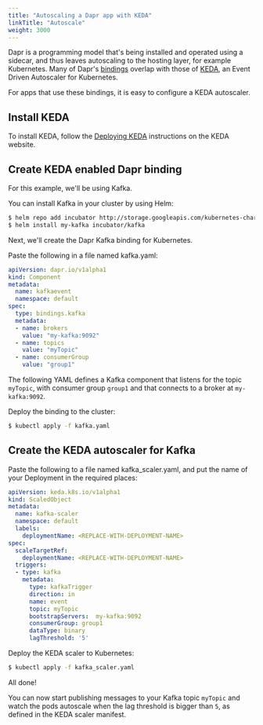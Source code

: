 ```yaml
---
title: "Autoscaling a Dapr app with KEDA"
linkTitle: "Autoscale"
weight: 3000
---
```


Dapr is a programming model that's being installed and operated using a sidecar, and thus leaves autoscaling to the hosting layer, for example Kubernetes.
Many of Dapr's [bindings](../../concepts/bindings#supported-bindings-and-specs) overlap with those of [KEDA](https://github.com/kedacore/keda), an Event Driven Autoscaler for Kubernetes.

For apps that use these bindings, it is easy to configure a KEDA autoscaler.

## Install KEDA

To install KEDA, follow the [Deploying KEDA](https://keda.sh/docs/latest/deploy/) instructions on the KEDA website.

## Create KEDA enabled Dapr binding

For this example, we'll be using Kafka.

You can install Kafka in your cluster by using Helm:

```bash
$ helm repo add incubator http://storage.googleapis.com/kubernetes-charts-incubator
$ helm install my-kafka incubator/kafka
```

Next, we'll create the Dapr Kafka binding for Kubernetes.

Paste the following in a file named kafka.yaml:

```yaml
apiVersion: dapr.io/v1alpha1
kind: Component
metadata:
  name: kafkaevent
  namespace: default
spec:
  type: bindings.kafka
  metadata:
  - name: brokers
    value: "my-kafka:9092"
  - name: topics
    value: "myTopic"
  - name: consumerGroup
    value: "group1"
```

The following YAML defines a Kafka component that listens for the topic `myTopic`, with consumer group `group1` and that connects to a broker at `my-kafka:9092`.

Deploy the binding to the cluster:

```bash
$ kubectl apply -f kafka.yaml
```

## Create the KEDA autoscaler for Kafka

Paste the following to a file named kafka_scaler.yaml, and put the name of your Deployment in the required places:

```yaml
apiVersion: keda.k8s.io/v1alpha1
kind: ScaledObject
metadata:
  name: kafka-scaler
  namespace: default
  labels:
    deploymentName: <REPLACE-WITH-DEPLOYMENT-NAME>
spec:
  scaleTargetRef:
    deploymentName: <REPLACE-WITH-DEPLOYMENT-NAME>
  triggers:
  - type: kafka
    metadata:
      type: kafkaTrigger
      direction: in
      name: event
      topic: myTopic
      bootstrapServers:  my-kafka:9092
      consumerGroup: group1
      dataType: binary
      lagThreshold: '5'
```

Deploy the KEDA scaler to Kubernetes:

```bash
$ kubectl apply -f kafka_scaler.yaml
```

All done!

You can now start publishing messages to your Kafka topic `myTopic` and watch the pods autoscale when the lag threshold is bigger than `5`, as defined in the KEDA scaler manifest.

